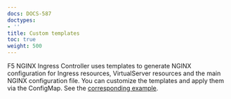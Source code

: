 ```yaml
---
docs: DOCS-587
doctypes:
- ''
title: Custom templates
toc: true
weight: 500
---
```



F5 NGINX Ingress Controller uses templates to generate NGINX configuration for Ingress resources, VirtualServer resources and the main NGINX configuration file. You can customize the templates and apply them via the ConfigMap. See the [corresponding example](https://github.com/nginxinc/kubernetes-ingress/tree/v3.5.2/examples/shared-examples/custom-templates).
